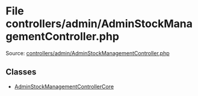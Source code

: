 File controllers/admin/AdminStockManagementController.php
=========

Source: [controllers/admin/AdminStockManagementController.php](https://github.com/PrestaShop/PrestaShop/blob/1.6.0.10/controllers/admin/AdminStockManagementController.php)


Classes
-------

* [AdminStockManagementControllerCore](class.AdminStockManagementControllerCore.md)

